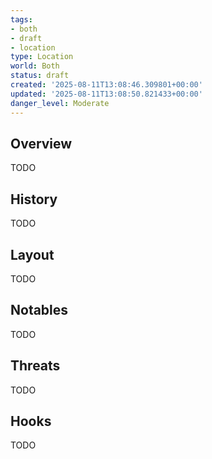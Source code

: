 ```yaml
---
tags:
- both
- draft
- location
type: Location
world: Both
status: draft
created: '2025-08-11T13:08:46.309801+00:00'
updated: '2025-08-11T13:08:50.821433+00:00'
danger_level: Moderate
---
```



## Overview

TODO
## History

TODO
## Layout

TODO
## Notables

TODO
## Threats

TODO
## Hooks

TODO
